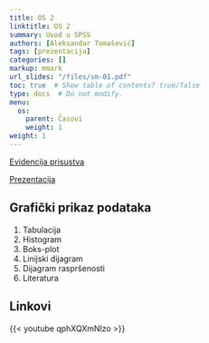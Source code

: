 ```yaml
---
title: OS 2
linktitle: OS 2
summary: Uvod u SPSS
authors: [Aleksandar Tomašević]
tags: [prezentacija]
categories: []
markup: mmark
url_slides: "/files/sm-01.pdf"
toc: true  # Show table of contents? true/false
type: docs  # Do not modify.
menu:
  os:
    parent: Časovi
    weight: 1
weight: 1
---
```


[Evidencija prisustva](https://forms.gle/iyGcjSaR5U4fzboXA)

[Prezentacija](/files/os-02.pdf)


## Grafički prikaz podataka

1. Tabulacija
2. Histogram
3. Boks-plot
4. Linijski dijagram
5. Dijagram raspršenosti
6. Literatura

## Linkovi

{{< youtube qphXQXmNlzo >}}


